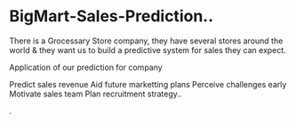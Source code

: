 # BigMart-Sales-Prediction..


There is a Grocessary Store company, they have several stores around the world & they want us to build a predictive system for sales they can expect.

Application of our prediction for company 


Predict sales revenue
Aid future marketting plans
Perceive challenges early
Motivate sales team
Plan recruitment strategy..

.
